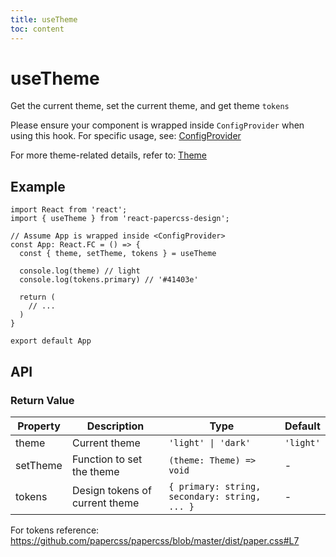 ```yaml
---
title: useTheme
toc: content
---
```


# useTheme

Get the current theme, set the current theme, and get theme `tokens`

Please ensure your component is wrapped inside `ConfigProvider` when using this hook. For specific usage, see: [ConfigProvider](../ConfigProvider/index.en-US.md)

For more theme-related details, refer to: [Theme](../../docs/guide/theme.en-US.md)

## Example

```tsx | pure
import React from 'react';
import { useTheme } from 'react-papercss-design';

// Assume App is wrapped inside <ConfigProvider>
const App: React.FC = () => {
  const { theme, setTheme, tokens } = useTheme

  console.log(theme) // light
  console.log(tokens.primary) // '#41403e'

  return (
    // ...
  )
}

export default App
```

## API

### Return Value

| Property | Description                    | Type                                          | Default   |
| -------- | ------------------------------ | --------------------------------------------- | --------- |
| theme    | Current theme                  | `'light' \| 'dark'`                           | `'light'` |
| setTheme | Function to set the theme      | `(theme: Theme) => void`                      | -         |
| tokens   | Design tokens of current theme | `{ primary: string, secondary: string, ... }` | -         |

For tokens reference: https://github.com/papercss/papercss/blob/master/dist/paper.css#L7
